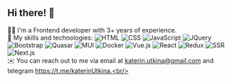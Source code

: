 ## Hi there! :wave:
:woman_technologist: I'm a Frontend developer with 3+ years of experience.<br/>
:pushpin: My skills and technologies: ![HTML](https://img.shields.io/badge/HTML-lightgrey) ![CSS](https://img.shields.io/badge/CSS-lightgrey) ![JavaScript](https://img.shields.io/badge/JavaScript-lightgrey) ![JQuery](https://img.shields.io/badge/JQuery-lightgrey) ![Bootstrap](https://img.shields.io/badge/Bootstrap-lightgrey) ![Quasar](https://img.shields.io/badge/Quasar-lightgrey) ![MUI](https://img.shields.io/badge/MUI-lightgrey) ![Docker](https://img.shields.io/badge/Docker-lightgrey) ![Vue.js](https://img.shields.io/badge/Vue.js-lightgrey) ![React](https://img.shields.io/badge/React-lightgrey) ![Redux](https://img.shields.io/badge/Redux-lightgrey) ![SSR](https://img.shields.io/badge/SSR-lightgrey) ![Next.js](https://img.shields.io/badge/Next.js-lightgrey) <br/>
:envelope: You can reach out to me via email at katerin.utkina@gmail.com and telegram https://t.me/katerinUtkina.<br/>
